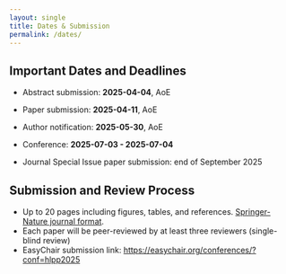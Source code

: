 ```yaml
---
layout: single
title: Dates & Submission
permalink: /dates/
---
```


## Important Dates and Deadlines

 * Abstract submission: **2025-04-04**, AoE
 * Paper submission: **2025-04-11**, AoE
 * Author notification: **2025-05-30**, AoE
 
 * Conference: **2025-07-03 - 2025-07-04**
 
 * Journal Special Issue paper submission: end of September 2025

## Submission and Review Process

 * Up to 20 pages including figures, tables, and references. [Springer-Nature journal format](https://www.springernature.com/gp/authors/campaigns/latex-author-support#c17590862).
 * Each paper will be peer-reviewed by at least three reviewers (single-blind review)
 * EasyChair submission link: https://easychair.org/conferences/?conf=hlpp2025
